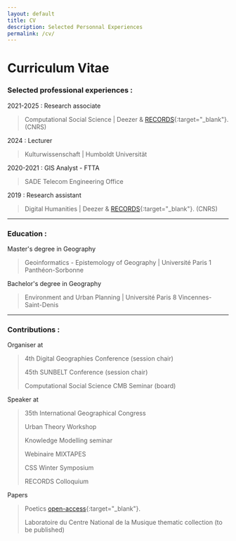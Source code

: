 ```yaml
---
layout: default
title: CV
description: Selected Personnal Experiences
permalink: /cv/
---
```


# Curriculum Vitae

### Selected professional experiences :

2021-2025 : Research associate
 > Computational Social Science |  Deezer &  [RECORDS](https://records.huma-num.fr/en/home/){:target="_blank"}. (CNRS)

2024 : Lecturer 
> Kulturwissenschaft | Humboldt Universität

2020-2021 : GIS Analyst - FTTA
> SADE Telecom Engineering Office

2019 : Research assistant
> Digital Humanities |  Deezer &  [RECORDS](https://records.huma-num.fr/en/home/){:target="_blank"}. (CNRS)

***

### Education :

Master's degree in Geography
> Geoinformatics - Epistemology of Geography | Université Paris 1 Panthéon-Sorbonne

Bachelor's degree in Geography
> Environment and Urban Planning | Université Paris 8 Vincennes-Saint-Denis

***

### Contributions :

Organiser at
> 4th Digital Geographies Conference (session chair)
> 
> 45th SUNBELT Conference (session chair)
> 
> Computational Social Science CMB Seminar (board)  

Speaker at 
> 35th International Geographical Congress
> 
> Urban Theory Workshop
> 
> Knowledge Modelling seminar
> 
> Webinaire MIXTAPES
> 
> CSS Winter Symposium
> 
> RECORDS Colloquium

Papers
> Poetics [open-access](https://doi.org/10.1016/j.poetic.2025.102006){:target="_blank"}.
> 
> Laboratoire du Centre National de la Musique thematic collection (to be published)
